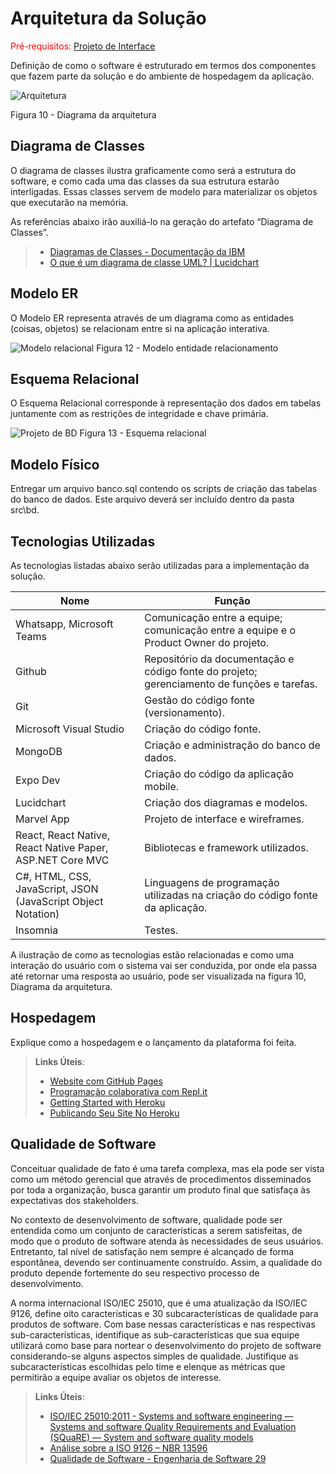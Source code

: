 # Arquitetura da Solução

<span style="color:red">Pré-requisitos: <a href="3-Projeto de Interface.md"> Projeto de Interface</a></span>

Definição de como o software é estruturado em termos dos componentes que fazem parte da solução e do ambiente de hospedagem da aplicação.

![Arquitetura](https://github.com/ICEI-PUC-Minas-PMV-ADS/pmv-ads-2023-2-e4-proj-dad-t3-maisbeleza/assets/100447878/972b7ce3-0d1b-4767-96c7-20c5cb93e6e2)

Figura 10 - Diagrama da arquitetura

## Diagrama de Classes

O diagrama de classes ilustra graficamente como será a estrutura do software, e como cada uma das classes da sua estrutura estarão interligadas. Essas classes servem de modelo para materializar os objetos que executarão na memória.

As referências abaixo irão auxiliá-lo na geração do artefato “Diagrama de Classes”.

> - [Diagramas de Classes - Documentação da IBM](https://www.ibm.com/docs/pt-br/rational-soft-arch/9.6.1?topic=diagrams-class)
> - [O que é um diagrama de classe UML? | Lucidchart](https://www.lucidchart.com/pages/pt/o-que-e-diagrama-de-classe-uml)

## Modelo ER

O Modelo ER representa através de um diagrama como as entidades (coisas, objetos) se relacionam entre si na aplicação interativa.

![Modelo relacional](https://github.com/ICEI-PUC-Minas-PMV-ADS/pmv-ads-2023-2-e4-proj-dad-t3-maisbeleza/assets/100447878/a2779bf0-b2dc-43c8-b048-29d8be24e7f6)
Figura 12 - Modelo entidade relacionamento

## Esquema Relacional

O Esquema Relacional corresponde à representação dos dados em tabelas juntamente com as restrições de integridade e chave primária.

![Projeto de BD](https://github.com/ICEI-PUC-Minas-PMV-ADS/pmv-ads-2023-2-e4-proj-dad-t3-maisbeleza/assets/100447878/4e4e3ba8-d6a5-4f0a-bfef-929debf75cb4)
Figura 13 - Esquema relacional

## Modelo Físico

Entregar um arquivo banco.sql contendo os scripts de criação das tabelas do banco de dados. Este arquivo deverá ser incluído dentro da pasta src\bd.

## Tecnologias Utilizadas

As tecnologias listadas abaixo serão utilizadas para a implementação da solução.

|Nome                | Função                             |
|--------------------|------------------------------------|
|Whatsapp, Microsoft Teams | Comunicação entre a equipe; comunicação entre a equipe e o Product Owner do projeto.  |
|Github | Repositório da documentação e código fonte do projeto; gerenciamento de funções e tarefas.  |
|Git | Gestão do código fonte (versionamento).  |
|Microsoft Visual Studio | Criação do código fonte. |
|MongoDB | Criação e administração do banco de dados.  |
|Expo Dev | Criação do código da aplicação mobile. |
|Lucidchart  | Criação dos diagramas e modelos. |
|Marvel App  | Projeto de interface e wireframes. |
|React, React Native, React Native Paper, ASP.NET Core MVC | Bibliotecas e framework utilizados.  |
|C#, HTML, CSS, JavaScript, JSON (JavaScript Object Notation)	| Linguagens de programação utilizadas na criação do código fonte da aplicação. |
|Insomnia | Testes. |

A ilustração de como as tecnologias estão relacionadas e como uma interação do usuário com o sistema vai ser conduzida, por onde ela passa até retornar uma resposta ao usuário, pode ser visualizada na figura 10, Diagrama da arquitetura.

## Hospedagem

Explique como a hospedagem e o lançamento da plataforma foi feita.

> **Links Úteis**:
>
> - [Website com GitHub Pages](https://pages.github.com/)
> - [Programação colaborativa com Repl.it](https://repl.it/)
> - [Getting Started with Heroku](https://devcenter.heroku.com/start)
> - [Publicando Seu Site No Heroku](http://pythonclub.com.br/publicando-seu-hello-world-no-heroku.html)

## Qualidade de Software

Conceituar qualidade de fato é uma tarefa complexa, mas ela pode ser vista como um método gerencial que através de procedimentos disseminados por toda a organização, busca garantir um produto final que satisfaça às expectativas dos stakeholders.

No contexto de desenvolvimento de software, qualidade pode ser entendida como um conjunto de características a serem satisfeitas, de modo que o produto de software atenda às necessidades de seus usuários. Entretanto, tal nível de satisfação nem sempre é alcançado de forma espontânea, devendo ser continuamente construído. Assim, a qualidade do produto depende fortemente do seu respectivo processo de desenvolvimento.

A norma internacional ISO/IEC 25010, que é uma atualização da ISO/IEC 9126, define oito características e 30 subcaracterísticas de qualidade para produtos de software.
Com base nessas características e nas respectivas sub-características, identifique as sub-características que sua equipe utilizará como base para nortear o desenvolvimento do projeto de software considerando-se alguns aspectos simples de qualidade. Justifique as subcaracterísticas escolhidas pelo time e elenque as métricas que permitirão a equipe avaliar os objetos de interesse.

> **Links Úteis**:
>
> - [ISO/IEC 25010:2011 - Systems and software engineering — Systems and software Quality Requirements and Evaluation (SQuaRE) — System and software quality models](https://www.iso.org/standard/35733.html/)
> - [Análise sobre a ISO 9126 – NBR 13596](https://www.tiespecialistas.com.br/analise-sobre-iso-9126-nbr-13596/)
> - [Qualidade de Software - Engenharia de Software 29](https://www.devmedia.com.br/qualidade-de-software-engenharia-de-software-29/18209/)
